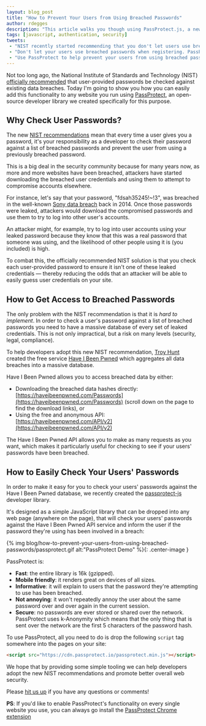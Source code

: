 ```yaml
---
layout: blog_post
title: "How to Prevent Your Users from Using Breached Passwords"
author: rdegges
description: "This article walks you though using PassProtect.js, a new developer library that ensures your user's won't use breached passwords. It is powered by haveibeenpwned."
tags: [javascript, authentication, security]
tweets:
 - "NIST recently started recommending that you don't let users use breached passwords in your web apps. In this short article @rdegges will show you how to easily implement this pattern:"
 - "Don't let your users use breached passwords when registering. PassProtect is a new JS library we've developed to help make this easy:"
 - "Use PassProtect to help prevent your users from using breached passwords.  PassProtect relies on @haveibeenpwned and helps improve web security in one line of code :)"
---
```


Not too long ago, the National Institute of Standards and Technology (NIST) [officially recommended](https://www.nist.gov/itl/tig/projects/special-publication-800-63) that user-provided passwords be checked against existing data breaches. Today I'm going to show you how you can easily add this functionality to any website you run using [PassProtect](https://github.com/OktaSecurityLabs/passprotect-js), an open-source developer library we created specifically for this purpose.

## Why Check User Passwords?

The new [NIST recommendations](https://www.nist.gov/itl/tig/projects/special-publication-800-63) 
mean that every time a user gives you a password, it's your responsibility as a developer to check their password against a list of breached passwords and prevent the user from using a previously breached password.

This is a big deal in the security community because for many years now, as more and more websites have been breached, attackers have started downloading the breached user credentials and using them to attempt to compromise accounts elsewhere.

For instance, let's say that your password, "fdsah35245!~!3", was breached in the well-known [Sony data breach](https://www.forbes.com/sites/josephsteinberg/2014/12/11/massive-security-breach-at-sony-heres-what-you-need-to-know/) back in 2014. Once those passwords were leaked, attackers would download the compromised passwords and use them to try to log into other user's accounts.

An attacker might, for example, try to log into user accounts using your leaked password because they know that this was a real password that someone was using, and the likelihood of other people using it is (you included) is high.

To combat this, the officially recommended NIST solution is that you check each user-provided password to ensure it isn't one of these leaked credentials — thereby reducing the odds that an attacker will be able to easily guess user credentials on your site.

## How to Get Access to Breached Passwords

The only problem with the NIST recommendation is that it is *hard to implement*. In order to check a user's password against a list of breached passwords you need to have a massive database of every set of leaked credentials. This is not only impractical, but a risk on many levels (security, legal, compliance).

To help developers adopt this new NIST recommendation, [Troy Hunt](https://www.troyhunt.com/) created the free service [Have I Been Pwned](https://haveibeenpwned.com/) which aggregates all data breaches into a massive database.

Have I Been Pwned allows you to access breached data by either:

- Downloading the breached data hashes directly: [https://haveibeenpwned.com/Passwords](https://haveibeenpwned.com/Passwords) (scroll down on the page to find the download links), or
- Using the free and anonymous API: [https://haveibeenpwned.com/API/v2](https://haveibeenpwned.com/API/v2)

The Have I Been Pwned API allows you to make as many requests as you want, which makes it particularly useful for checking to see if your users' passwords have been breached.

## How to Easily Check Your Users' Passwords

In order to make it easy for you to check your users' passwords against the Have I Been Pwned database, we recently created the [passprotect-js](https://github.com/OktaSecurityLabs/passprotect-js) developer library.

It's designed as a simple JavaScript library that can be dropped into any web page (anywhere on the page), that will check your users' passwords against the Have I Been Pwned API service and inform the user if the password they're using has been involved in a breach:

{% img blog/how-to-prevent-your-users-from-using-breached-passwords/passprotect.gif alt:"PassProtect Demo" %}{: .center-image }

PassProtect is:

- **Fast**: the entire library is 16k (gzipped).
- **Mobile friendly**: it renders great on devices of all sizes.
- **Informative**: it will explain to users that the password they're attempting to use has been breached.
- **Not annoying**: it won't repeatedly annoy the user about the same password over and over again in the current session.
- **Secure**: no passwords are ever stored or shared over the network. PassProtect uses k-Anonymity which means that the only thing that is sent over the network are the first 5 characters of the password hash.

To use PassProtect, all you need to do is drop the following `script` tag somewhere into the pages on your site:

```html
<script src="https://cdn.passprotect.io/passprotect.min.js"></script>
```

We hope that by providing some simple tooling we can help developers adopt the new NIST recommendations and promote better overall web security.

Please [hit us up](https://twitter.com/oktadev) if you have any questions or comments!

**PS**: If you'd like to enable PassProtect's functionality on every single website you use, you can always go install the [PassProtect Chrome extension](https://chrome.google.com/webstore/detail/passprotect/cpimldclklpfifolmdnicjnfbjdepjnf)
